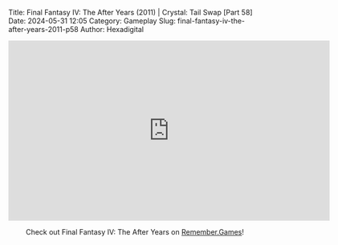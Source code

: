 Title: Final Fantasy IV: The After Years (2011) | Crystal: Tail Swap [Part 58]
Date: 2024-05-31 12:05
Category: Gameplay
Slug: final-fantasy-iv-the-after-years-2011-p58
Author: Hexadigital

<center><iframe src="https://www.youtube.com/embed/TtH1sKCsXZQ?feature=oembed" allow="accelerometer; autoplay; encrypted-media; gyroscope; picture-in-picture" width="640" height="360" frameborder="0"></iframe>

Check out Final Fantasy IV: The After Years on [Remember.Games](https://remember.games/game/7757/final-fantasy-iv-the-complete-collection/)!</center>